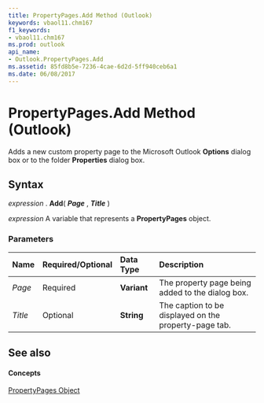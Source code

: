 ```yaml
---
title: PropertyPages.Add Method (Outlook)
keywords: vbaol11.chm167
f1_keywords:
- vbaol11.chm167
ms.prod: outlook
api_name:
- Outlook.PropertyPages.Add
ms.assetid: 85fd8b5e-7236-4cae-6d2d-5ff940ceb6a1
ms.date: 06/08/2017
---
```



# PropertyPages.Add Method (Outlook)

Adds a new custom property page to the Microsoft Outlook **Options** dialog box or to the folder **Properties** dialog box.


## Syntax

 _expression_ . **Add**( **_Page_** , **_Title_** )

 _expression_ A variable that represents a **PropertyPages** object.


### Parameters



|**Name**|**Required/Optional**|**Data Type**|**Description**|
|:-----|:-----|:-----|:-----|
| _Page_|Required| **Variant**|The property page being added to the dialog box.|
| _Title_|Optional| **String**|The caption to be displayed on the property-page tab.|

## See also


#### Concepts


[PropertyPages Object](Outlook.PropertyPages.md)

